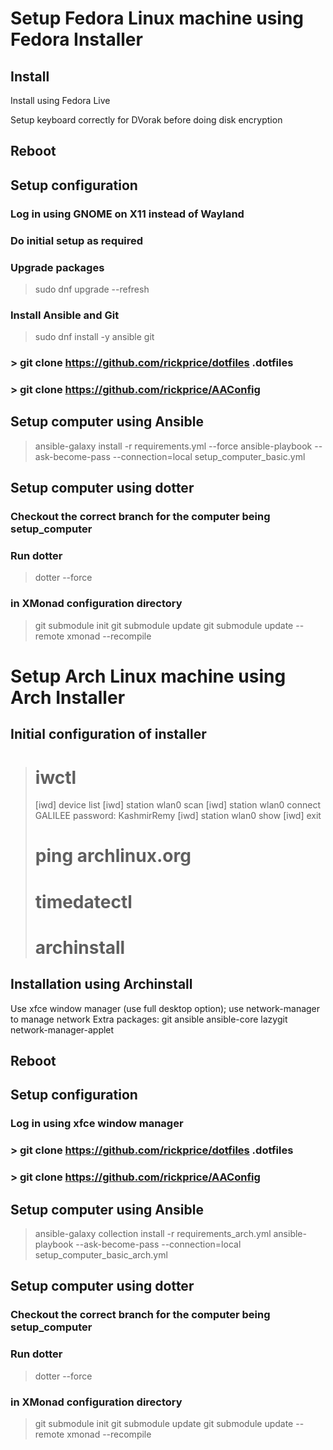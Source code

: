 # Setup Fedora Linux machine using Fedora Installer

## Install

Install using Fedora Live

Setup keyboard correctly for DVorak before doing disk encryption


## Reboot

## Setup configuration
### Log in using GNOME on X11 instead of Wayland
### Do initial setup as required
### Upgrade packages
> sudo dnf upgrade --refresh
### Install Ansible and Git 
> sudo dnf install -y ansible git

### > git clone https://github.com/rickprice/dotfiles .dotfiles
### > git clone https://github.com/rickprice/AAConfig

## Setup computer using Ansible
> ansible-galaxy install -r requirements.yml --force
> ansible-playbook --ask-become-pass --connection=local setup_computer_basic.yml

## Setup computer using dotter
### Checkout the correct branch for the computer being setup_computer
### Run dotter
> dotter --force
### in XMonad configuration directory
> git submodule init
> git submodule update
> git submodule update --remote
> xmonad --recompile

# Setup Arch Linux machine using Arch Installer

## Initial configuration of installer 

> # iwctl
> \[iwd\] device list
> \[iwd\] station wlan0 scan
> \[iwd\] station wlan0 connect GALILEE
> password: KashmirRemy
> \[iwd\] station wlan0 show
> \[iwd\] exit
> # ping archlinux.org
> # timedatectl
> # archinstall

## Installation using Archinstall
Use xfce window manager (use full desktop option); use network-manager to manage network
Extra packages: git ansible ansible-core lazygit network-manager-applet

## Reboot

## Setup configuration
### Log in using xfce window manager
### > git clone https://github.com/rickprice/dotfiles .dotfiles
### > git clone https://github.com/rickprice/AAConfig

## Setup computer using Ansible
> ansible-galaxy collection install -r requirements_arch.yml
> ansible-playbook --ask-become-pass --connection=local setup_computer_basic_arch.yml

## Setup computer using dotter
### Checkout the correct branch for the computer being setup_computer
### Run dotter
> dotter --force
### in XMonad configuration directory
> git submodule init
> git submodule update
> git submodule update --remote
> xmonad --recompile

